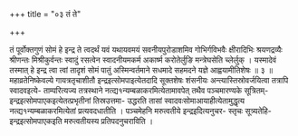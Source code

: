 +++
title = "०३ तं ते"

+++

तं पूर्वोक्तगुणं सोमं हे इन्द्र ते त्वदर्थं यवं यथायवमयं सवनीयपुरोडाशमिव गोभिर्गविभवैः क्षीरादिभिः श्रयणद्रव्यैः श्रीणन्तः मिश्रीकुर्वन्तः स्वादुं रसत्वेन स्वादनीयमकर्म अकार्ष्म करोतेर्लुङि मन्त्रेघसेति च्लेर्लुक् । यस्मादेवं तस्मात् हे इन्द्र त्वा त्वां तादृशं सोमं पातुं अस्मिन्वर्तमाने सधमादे सहमदने यज्ञे आह्वयामीतिशेषः ॥ ३ ॥ महाव्रतेनिष्केवल्ये गायत्रतृचाशीतौ इन्द्रइत्सोमपाइत्येतदादि सूक्तशेषः शंसनीयः अन्त्यास्तिस्रोवर्जयित्वा तत्रापि स्वादवइत्ये- ताम्परित्यज्य तत्रस्थाने नत्द्य१न्यम्बळाकरमित्येतामावपेत् तथैव पञ्चमारण्यके सूत्रितम्-इन्द्रइत्सोमपाएकइत्येतत्प्रभृतीनां तिस्रउत्तमा- उद्धरति तासां स्वादवःसोमाआयाहीत्येतामुद्धृत्य नत्द्य१न्यम्बळाकरमित्येतां प्रत्यवदधातीति । पञ्चमेहनि मरुत्वतीये इन्द्रइदित्यनुचर- स्तृचः सूत्र्यतेहि-इन्द्रइत्सोमपाएकइति मरुत्वतीयस्य प्रतिपदनुचराविति ।
